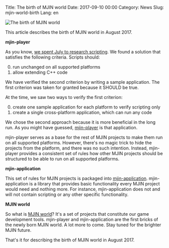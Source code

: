 Title: The birth of MJIN world
Date: 2017-09-10 00:00
Category: News
Slug: mjin-world-birth
Lang: en

![The birth of MJIN world]({attach}/images/2017-09-mjin-world-birth.png)

This article describes the birth of MJIN world in August 2017.

**mjin-player**

As you know, [we spent July to research scripting]({filename}/articles/2017-08-scripting-research.md). We found a solution that satisfies the following criteria. Scripts should:

0. run unchanged on all supported platforms
0. allow extending C++ code

We have verified the second criterion by writing a sample application. The first criterion was taken for granted because it SHOULD be true.

At the time, we saw two ways to verify the first criterion:

0. create one sample application for each platform to verify scripting only
0. create a single cross-platform application, which can run any code

We chose the second approach because it is more beneficial in the long run. As you might have guessed, [mjin-player](https://bitbucket.org/ogstudio/mjin-player) is that application.

mjin-player serves as a base for the rest of MJIN projects to make them run on all supported platforms. However, there's no magic trick to hide the projects from the platform, and there was no such intention. Instead, mjin-player provides a consistent set of rules how other MJIN projects should be structured to be able to run on all supported platforms.

**mjin-application**

This set of rules for MJIN projects is packaged into [mjin-application](https://bitbucket.org/ogstudio/mjin-application). mjin-application is a library that provides basic functionality every MJIN project would need and nothing more. For instance, mjin-application does not and will not contain scripting or any other specific functionality.

**MJIN world**

So what is [MJIN world](https://bitbucket.org/ogstudio/mjin)? It's a set of projects that constitute our game development tools. mjin-player and mjin-application are the first bricks of the newly born MJIN world. A lot more to come. Stay tuned for the brighter MJIN future.

That's it for describing the birth of MJIN world in August 2017.

